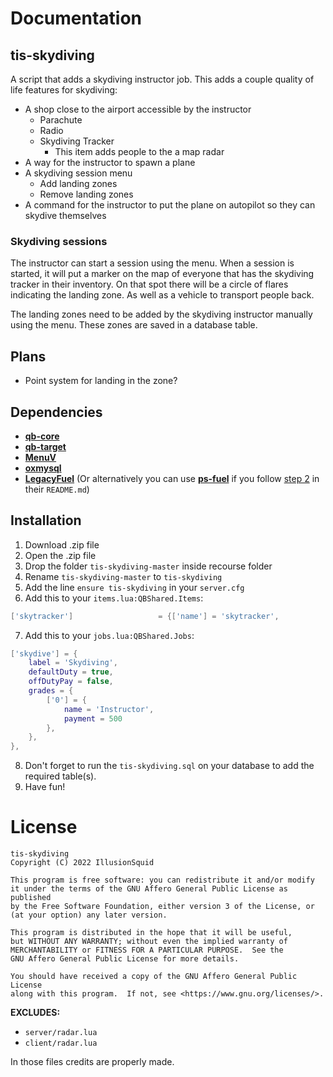 # Documentation

## tis-skydiving
A script that adds a skydiving instructor job. This adds a couple quality of life features for skydiving:
- A shop close to the airport accessible by the instructor
    - Parachute
    - Radio
    - Skydiving Tracker
        - This item adds people to the a map radar
- A way for the instructor to spawn a plane
- A skydiving session menu
    - Add landing zones
    - Remove landing zones
- A command for the instructor to put the plane on autopilot so they can skydive themselves

### Skydiving sessions
The instructor can start a session using the menu. When a session is started, it will put a marker on the map of everyone that has the skydiving tracker in their inventory. On that spot there will be a circle of flares indicating the landing zone. As well as a vehicle to transport people back.

The landing zones need to be added by the skydiving instructor manually using the menu. These zones are saved in a database table.

## Plans
- Point system for landing in the zone?

## Dependencies
- **[qb-core](https://github.com/qbcore-framework/qb-core)**
- **[qb-target](https://github.com/BerkieBb/qb-target)**
- **[MenuV](https://github.com/ThymonA/menuv)**
- **[oxmysql](https://github.com/overextended/oxmysql)**
- **[LegacyFuel](https://github.com/InZidiuZ/LegacyFuel)** (Or alternatively you can use **[ps-fuel](https://github.com/Project-Sloth/ps-fuel)** if you follow [step 2](https://github.com/Project-Sloth/ps-fuel#step-2) in their `README.md`) 

## Installation
1. Download .zip file
2. Open the .zip file
3. Drop the folder `tis-skydiving-master` inside recourse folder
4. Rename `tis-skydiving-master` to `tis-skydiving`
5. Add the line `ensure tis-skydiving` in your `server.cfg`
6. Add this to your `items.lua:QBShared.Items`:
```lua
['skytracker'] 			 	 	 = {['name'] = 'skytracker', 			  		['label'] = 'Skydiving Tracker', 		['weight'] = 500, 		['type'] = 'item', 		['image'] = 'fitbit.png', 				['unique'] = true, 		['useable'] = false, 	['shouldClose'] = true,    ['combinable'] = nil,   ['description'] = 'Gives skydiving team radar'},
```
7. Add this to your `jobs.lua:QBShared.Jobs`:
```lua
['skydive'] = {
    label = 'Skydiving',
    defaultDuty = true,
    offDutyPay = false,
    grades = {
        ['0'] = {
            name = 'Instructor',
            payment = 500
        },
    },
},
```
8. Don't forget to run the `tis-skydiving.sql` on your database to add the required table(s).
9. Have fun!

# License
```
tis-skydiving
Copyright (C) 2022 IllusionSquid

This program is free software: you can redistribute it and/or modify
it under the terms of the GNU Affero General Public License as published
by the Free Software Foundation, either version 3 of the License, or
(at your option) any later version.

This program is distributed in the hope that it will be useful,
but WITHOUT ANY WARRANTY; without even the implied warranty of
MERCHANTABILITY or FITNESS FOR A PARTICULAR PURPOSE.  See the
GNU Affero General Public License for more details.

You should have received a copy of the GNU Affero General Public License
along with this program.  If not, see <https://www.gnu.org/licenses/>.
```
**EXCLUDES:**
- `server/radar.lua`
- `client/radar.lua`

In those files credits are properly made.